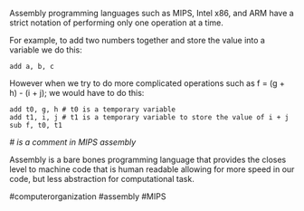 Assembly programming languages such as MIPS, Intel x86, and ARM have a strict notation of performing only one operation at a time.

For example, to add two numbers together and store the value into a variable we do this:

```
add a, b, c
```
However when we try to do more complicated operations such as f = (g + h) - (i + j); we would have to do this:

```
add t0, g, h # t0 is a temporary variable
add t1, i, j # t1 is a temporary variable to store the value of i + j
sub f, t0, t1
```
*# is a comment in MIPS assembly*

Assembly is a bare bones programming language that provides the closes level to machine code that is human readable allowing for more speed in our code, but less abstraction for computational task.

#computerorganization #assembly #MIPS 